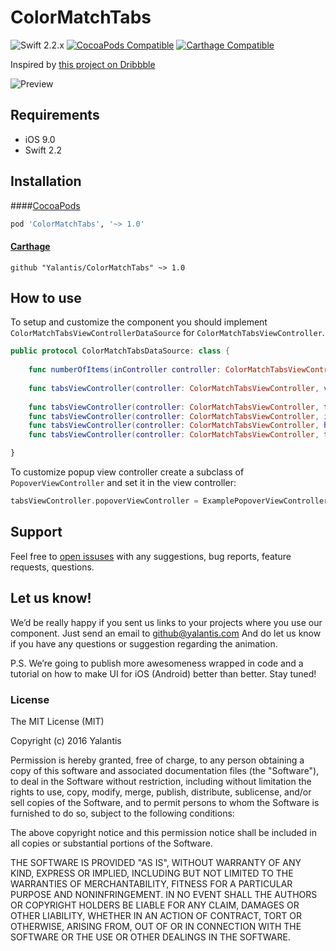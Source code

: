 # ColorMatchTabs

![Swift 2.2.x](https://img.shields.io/badge/Swift-2.2.x-orange.svg)
[![CocoaPods Compatible](https://img.shields.io/cocoapods/v/ColorMatchTabs.svg)](https://img.shields.io/cocoapods/v/GuillotineMenu.svg)
[![Carthage Compatible](https://img.shields.io/badge/Carthage-compatible-4BC51D.svg?style=flat)](https://github.com/Carthage/Carthage)

Inspired by [this project on Dribbble](https://dribbble.com/shots/2702517-Review-App-Concept)

![Preview](Resources/preview.gif)

## Requirements

* iOS 9.0
* Swift 2.2

## Installation

####[CocoaPods](https://cocoapods.org/)

```ruby
pod 'ColorMatchTabs', '~> 1.0'
```

#### [Carthage](https://github.com/Carthage/Carthage)


```
github "Yalantis/ColorMatchTabs" ~> 1.0
```

## How to use

To setup and customize the component you should implement `ColorMatchTabsViewControllerDataSource` for `ColorMatchTabsViewController`. 

```swift
public protocol ColorMatchTabsDataSource: class {
    
    func numberOfItems(inController controller: ColorMatchTabsViewController) -> Int
    
    func tabsViewController(controller: ColorMatchTabsViewController, viewControllerAt index: Int) -> UIViewController
    
    func tabsViewController(controller: ColorMatchTabsViewController, titleAt index: Int) -> String
    func tabsViewController(controller: ColorMatchTabsViewController, iconAt index: Int) -> UIImage
    func tabsViewController(controller: ColorMatchTabsViewController, hightlightedIconAt index: Int) -> UIImage
    func tabsViewController(controller: ColorMatchTabsViewController, tintColorAt index: Int) -> UIColor

}
```

To customize popup view controller create a subclass of `PopoverViewController` and set it in the view controller: 

```swift
tabsViewController.popoverViewController = ExamplePopoverViewController()
```

## Support

Feel free to [open issuses](https://github.com/Yalantis/ColorMatchTabs/issues/new) with any suggestions, bug reports, feature requests, questions.

## Let us know!

We’d be really happy if you sent us links to your projects where you use our component. Just send an email to github@yalantis.com And do let us know if you have any questions or suggestion regarding the animation. 

P.S. We’re going to publish more awesomeness wrapped in code and a tutorial on how to make UI for iOS (Android) better than better. Stay tuned!


### License

The MIT License (MIT)

Copyright (c) 2016 Yalantis

Permission is hereby granted, free of charge, to any person obtaining a copy
of this software and associated documentation files (the "Software"), to deal
in the Software without restriction, including without limitation the rights
to use, copy, modify, merge, publish, distribute, sublicense, and/or sell
copies of the Software, and to permit persons to whom the Software is
furnished to do so, subject to the following conditions:

The above copyright notice and this permission notice shall be included in all
copies or substantial portions of the Software.

THE SOFTWARE IS PROVIDED "AS IS", WITHOUT WARRANTY OF ANY KIND, EXPRESS OR
IMPLIED, INCLUDING BUT NOT LIMITED TO THE WARRANTIES OF MERCHANTABILITY,
FITNESS FOR A PARTICULAR PURPOSE AND NONINFRINGEMENT. IN NO EVENT SHALL THE
AUTHORS OR COPYRIGHT HOLDERS BE LIABLE FOR ANY CLAIM, DAMAGES OR OTHER
LIABILITY, WHETHER IN AN ACTION OF CONTRACT, TORT OR OTHERWISE, ARISING FROM,
OUT OF OR IN CONNECTION WITH THE SOFTWARE OR THE USE OR OTHER DEALINGS IN THE
SOFTWARE.
